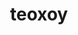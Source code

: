 ---
title: teoxoy
github: https://github.com/teoxoy
mode: dark
transition: 1s
score: 60
archetype:
- Github Actions
---
